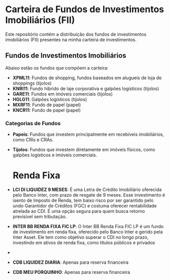 # Carteira de Fundos de Investimentos Imobiliários (FII)

Este repositório contém a distribuição dos fundos de investimentos imobiliários (FII) presentes na minha carteira de investimentos.

## Fundos de Investimentos Imobiliários

Abaixo estão os fundos que compõem a carteira:


- **XPML11**: Fundos de shopping, fundos baseados em alugueis de loja de shoppings (tijolos)
- **KNRI11**: Fundo híbrido de laje corporativa e galpões logísticos (tijolos)
- **GARE11**: Fundos em imóveis comerciais (tijolos)
- **HGLG11**: Galpões logísticos (tijolos)
- **MXRF11**: Fundo de papel (papel)
- **KNCR11**: Fundo de papel (papel)

### Categorias de Fundos

- **Papeis**: Fundos que investem principalmente em recebíveis imobiliários, como CRIs e CRAs.
- **Tijolos**: Fundos que investem diretamente em imóveis físicos, como galpões logísticos e imóveis comerciais.

  # Renda Fixa

- **LCI DI LIQUIDEZ 9 MESES**: É uma Letra de Crédito Imobiliário oferecida pelo Banco Inter, com prazo de resgate de 9 meses. Esse investimento é isento de Imposto de Renda, tem baixo risco por ser garantido pelo undo Garantidor de Créditos (FGC) e costuma oferecer rentabilidade atrelada ao CDI. É uma opção segura para quem busca retorno previsível sem tributação.

- **INTER BB RENDA FIXA FIC LP**: O Inter BB Renda Fixa FIC LP é um fundo de investimento em renda fixa, oferecido pelo Banco Inter e gerido pela Inter Asset. Ele tem como objetivo superar o CDI no longo prazo, investindo em ativos de renda fixa, como títulos públicos e privados
- 
- **CDB LIQUIDEZ DIARIA**: Apenas para reserva financeira
- **CDB MEU PORQUINHO**: Apenas para reserva financeira
